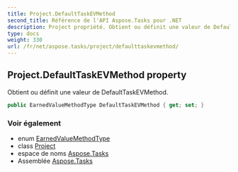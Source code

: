 ```yaml
---
title: Project.DefaultTaskEVMethod
second_title: Référence de l'API Aspose.Tasks pour .NET
description: Project propriété. Obtient ou définit une valeur de DefaultTaskEVMethod.
type: docs
weight: 330
url: /fr/net/aspose.tasks/project/defaulttaskevmethod/
---
```

## Project.DefaultTaskEVMethod property

Obtient ou définit une valeur de DefaultTaskEVMethod.

```csharp
public EarnedValueMethodType DefaultTaskEVMethod { get; set; }
```

### Voir également

* enum [EarnedValueMethodType](../../earnedvaluemethodtype/)
* class [Project](../)
* espace de noms [Aspose.Tasks](../../project/)
* Assemblée [Aspose.Tasks](../../../)


